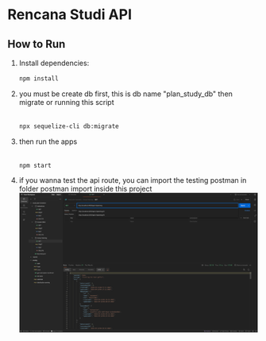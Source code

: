 # Rencana Studi API

## How to Run

1. Install dependencies:

   ```bash
   npm install

   ```

2. you must be create db first, this is db name "plan_study_db" then migrate or running this script

   ```bash

   npx sequelize-cli db:migrate

   ```

3. then run the apps

   ```bash

   npm start

   ```

4. if you wanna test the api route, you can import the testing postman in folder postman import inside this project
   ![Project Preview](screenshots/test.png)
